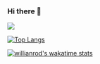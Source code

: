 ### Hi there 👋

![](https://komarev.com/ghpvc/?username=jesperancinha)


[![Top Langs](https://github-readme-stats.vercel.app/api/top-langs/?username=jesperancinha)](https://github.com/jesperancinha/github-readme-stats)

[![willianrod's wakatime stats](https://github-readme-stats.vercel.app/api/wakatime?username=jesperancinha)](https://github.com/jesperancinha/github-readme-stats)


<!--
**jesperancinha/jesperancinha** is a ✨ _special_ ✨ repository because its `README.md` (this file) appears on your GitHub profile.

Here are some ideas to get you started:

- 🔭 I’m currently working on ...
- 🌱 I’m currently learning ...
- 👯 I’m looking to collaborate on ...
- 🤔 I’m looking for help with ...
- 💬 Ask me about ...
- 📫 How to reach me: ...
- 😄 Pronouns: ...
- ⚡ Fun fact: ...
-->

